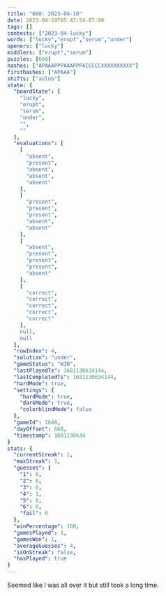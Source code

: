 ```yaml
---
title: "660: 2023-04-10"
date: 2023-04-10T05:43:54-07:00
tags: []
contests: ["2023-04-lucky"]
words: ["lucky","erupt","serum","under"]
openers: ["lucky"]
middlers: ["erupt","serum"]
puzzles: [660]
hashes: ["APAAAPPPAAAPPPACCCCCXXXXXXXXXX"]
firsthashes: ["APAAA"]
shifts: ["aulnb"]
state: {
  "boardState": [
    "lucky",
    "erupt",
    "serum",
    "under",
    "",
    ""
  ],
  "evaluations": [
    [
      "absent",
      "present",
      "absent",
      "absent",
      "absent"
    ],
    [
      "present",
      "present",
      "present",
      "absent",
      "absent"
    ],
    [
      "absent",
      "present",
      "present",
      "present",
      "absent"
    ],
    [
      "correct",
      "correct",
      "correct",
      "correct",
      "correct"
    ],
    null,
    null
  ],
  "rowIndex": 4,
  "solution": "under",
  "gameStatus": "WIN",
  "lastPlayedTs": 1681130634144,
  "lastCompletedTs": 1681130634144,
  "hardMode": true,
  "settings": {
    "hardMode": true,
    "darkMode": true,
    "colorblindMode": false
  },
  "gameId": 1648,
  "dayOffset": 660,
  "timestamp": 1681130634
}
stats: {
  "currentStreak": 1,
  "maxStreak": 1,
  "guesses": {
    "1": 0,
    "2": 0,
    "3": 0,
    "4": 1,
    "5": 0,
    "6": 0,
    "fail": 0
  },
  "winPercentage": 100,
  "gamesPlayed": 1,
  "gamesWon": 1,
  "averageGuesses": 4,
  "isOnStreak": false,
  "hasPlayed": true
}
---
```

<!-- more -->
Seemed like I was all over it but still took a long time. 
